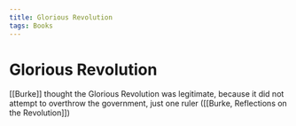 ```yaml
---
title: Glorious Revolution
tags: Books
---
```


# Glorious Revolution

[[Burke]] thought the Glorious Revolution was legitimate, because it did not attempt to overthrow the government, just one ruler ([[Burke, Reflections on the Revolution]])
